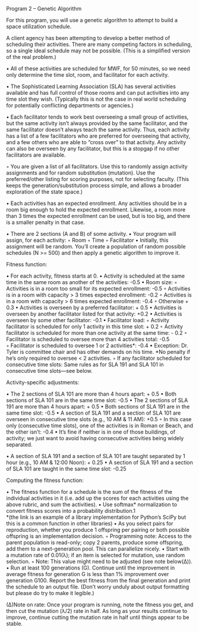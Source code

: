 Program 2 – Genetic Algorithm

For this program, you will use a genetic algorithm to attempt to build a space utilization schedule.


A client agency has been attempting to develop a better method of scheduling their activities. There are many competing factors in scheduling, so a single ideal schedule may not be possible. (This is a simplified version of the real problem.)

 •	All of these activities are scheduled for MWF, for 50 minutes, so we need only determine the time slot, room, and facilitator for each activity.
 
 •	The Sophisticated Learning Association (SLA) has several activities available and has full control of those rooms and can put activities into any time slot they wish. (Typically this is not the case in real world scheduling for potentially conflicting departments or agencies.)
 
 •	Each facilitator tends to work best overseeing a small group of activities, but the same activity isn’t always provided by the same facilitator, and the same facilitator doesn’t always teach the same activity. Thus, each activity has a list of a few facilitators who are preferred for overseeing that activity, and a few others who are able to “cross over” to that activity. Any activity can also be overseen by any facilitator, but this is a stopgap if no other facilitators are available.
 
 ◦	You are given a list of all facilitators. Use this to randomly assign activity assignments and for random substitution (mutation). Use the preferred/other listing for scoring purposes, not for selecting faculty. (This keeps the generation/substitution process simple, and allows a broader exploration of the state space.)
 
 •	Each activities has an expected enrollment. Any activities should be in a room big enough to hold the expected enrollment. Likewise, a room more than 3 times the expected enrollment can be used, but is too big, and there is a smaller penalty in that case.
  
 •	There are 2 sections (A and B) of some activity.
 •	Your program will assign, for each activity:
    ◦	Room
    ◦	Time
    ◦	Facilitator
 •	Initially, this assignment will be random. You’ll create a population of random possible schedules (N >= 500) and then apply a genetic algorithm to improve it.

Fitness function:

  •	For each activity, fitness starts at 0.
  •	Activity is scheduled at the same time in the same room as another of the activities: -0.5
  •	Room size:
    ◦	Activities is in a room too small for its expected enrollment: -0.5
    ◦	Activities is in a room with capacity > 3 times expected enrollment: -0.2
    ◦	Activities is in a room with capacity > 6 times expected enrollment: -0.4
    ◦	Otherwise + 0.3
  •	Activities is overseen by a preferred facilitator: + 0.5
  •	Activities is overseen by another facilitator listed for that activity: +0.2
  •	Activities is overseen by some other facilitator: -0.1
  •	Facilitator load:
    ◦	Activity facilitator is scheduled for only 1 activity in this time slot: + 0.2
    ◦	Activity facilitator is scheduled for more than one activity at the same time: - 0.2
    ◦	Facilitator is scheduled to oversee more than 4 activities total: -0.5  
    ◦	Facilitator is scheduled to oversee 1 or 2 activities*: -0.4
  ▪	Exception: Dr. Tyler is committee chair and has other demands on his time. 
       *No penalty if he’s only required to oversee < 2 activities.
      ◦	If any facilitator scheduled for consecutive time slots: Same rules as for SLA 191 and SLA 101 in consecutive time slots—see below.

Activity-specific adjustments:

   •	The 2 sections of SLA 101 are more than 4 hours apart: + 0.5
   •	Both sections of SLA 101 are in the same time slot: -0.5
   •	The 2 sections of SLA 191 are more than 4 hours apart: + 0.5
   •	Both sections of SLA 191 are in the same time slot: -0.5
   •	A section of SLA 191 and a section of SLA 101 are overseen in consecutive time slots (e.g., 10 AM & 11 AM): +0.5
   ◦	In this case only (consecutive time slots), one of the activities is in Roman or Beach, and the other isn’t: -0.4
   ▪	It’s fine if neither is in one of those buildings, of activity; we just want to avoid having consecutive activities being widely separated. 
   
   •	A section of SLA 191 and a section of SLA 101 are taught separated by 1 hour (e.g., 10 AM & 12:00 Noon): + 0.25
   •	A section of SLA 191 and a section of SLA 101 are taught in the same time slot: -0.25

Computing the fitness function:

  •	The fitness function for a schedule is the sum of the fitness of the individual activities in it (i.e. add up the scores for each activities using the above rubric, and sum the activities).
  •	Use softmax* normalization to convert fitness scores into a probability distribution.1   
  *(the link is an example of a library implementation for Python’s SciPy but this is a common function in other libraries)
  •	As you select pairs for reproduction, whether you produce 1 offspring per pairing or both possible offspring is an implementation decision.
  ◦	Programming note: Access to the parent population is read-only; copy 2 parents, produce some offspring, add them to a next-generation pool. This can parallelize nicely.
  •	Start with a mutation rate of 0.01(λ); if an item is selected for mutation, use random selection.
  ◦	Note: This value might need to be adjusted (see note below(Δ)). 
  •	Run at least 100 generations (G). Continue until the improvement in average fitness for generation G is less than 1% improvement over generation G100. Report the best fitness from the final generation and print the schedule to an output file. (Don’t worry unduly about output formatting but please do try to make it legible.)

 (Δ)Note on rate: Once your program is running, note the fitness you get, and then cut the mutation (λ/2) rate in half. As long as your results continue to improve, continue cutting the mutation rate in half until things appear to be stable.
